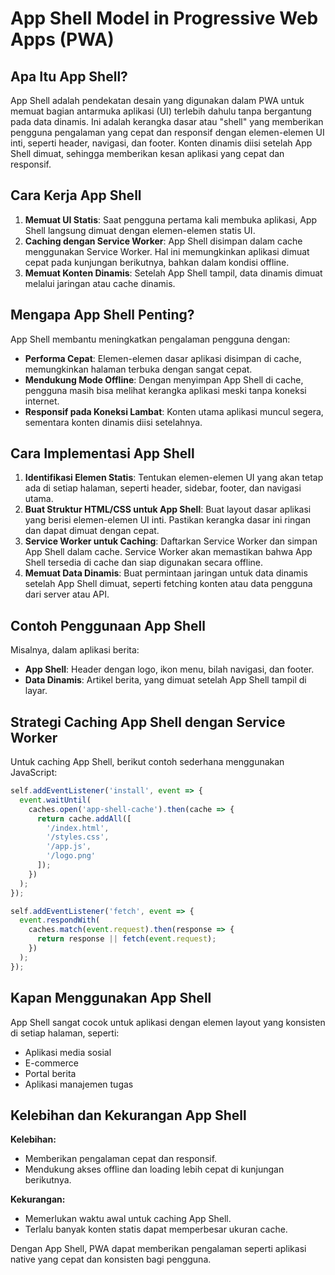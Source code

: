 
# App Shell Model in Progressive Web Apps (PWA)

## Apa Itu App Shell?
App Shell adalah pendekatan desain yang digunakan dalam PWA untuk memuat bagian antarmuka aplikasi (UI) terlebih dahulu tanpa bergantung pada data dinamis. Ini adalah kerangka dasar atau "shell" yang memberikan pengguna pengalaman yang cepat dan responsif dengan elemen-elemen UI inti, seperti header, navigasi, dan footer. Konten dinamis diisi setelah App Shell dimuat, sehingga memberikan kesan aplikasi yang cepat dan responsif.

## Cara Kerja App Shell
1. **Memuat UI Statis**: Saat pengguna pertama kali membuka aplikasi, App Shell langsung dimuat dengan elemen-elemen statis UI.
2. **Caching dengan Service Worker**: App Shell disimpan dalam cache menggunakan Service Worker. Hal ini memungkinkan aplikasi dimuat cepat pada kunjungan berikutnya, bahkan dalam kondisi offline.
3. **Memuat Konten Dinamis**: Setelah App Shell tampil, data dinamis dimuat melalui jaringan atau cache dinamis.

## Mengapa App Shell Penting?
App Shell membantu meningkatkan pengalaman pengguna dengan:
- **Performa Cepat**: Elemen-elemen dasar aplikasi disimpan di cache, memungkinkan halaman terbuka dengan sangat cepat.
- **Mendukung Mode Offline**: Dengan menyimpan App Shell di cache, pengguna masih bisa melihat kerangka aplikasi meski tanpa koneksi internet.
- **Responsif pada Koneksi Lambat**: Konten utama aplikasi muncul segera, sementara konten dinamis diisi setelahnya.

## Cara Implementasi App Shell
1. **Identifikasi Elemen Statis**: Tentukan elemen-elemen UI yang akan tetap ada di setiap halaman, seperti header, sidebar, footer, dan navigasi utama.
2. **Buat Struktur HTML/CSS untuk App Shell**: Buat layout dasar aplikasi yang berisi elemen-elemen UI inti. Pastikan kerangka dasar ini ringan dan dapat dimuat dengan cepat.
3. **Service Worker untuk Caching**: Daftarkan Service Worker dan simpan App Shell dalam cache. Service Worker akan memastikan bahwa App Shell tersedia di cache dan siap digunakan secara offline.
4. **Memuat Data Dinamis**: Buat permintaan jaringan untuk data dinamis setelah App Shell dimuat, seperti fetching konten atau data pengguna dari server atau API.

## Contoh Penggunaan App Shell
Misalnya, dalam aplikasi berita:
- **App Shell**: Header dengan logo, ikon menu, bilah navigasi, dan footer.
- **Data Dinamis**: Artikel berita, yang dimuat setelah App Shell tampil di layar.

## Strategi Caching App Shell dengan Service Worker
Untuk caching App Shell, berikut contoh sederhana menggunakan JavaScript:
```javascript
self.addEventListener('install', event => {
  event.waitUntil(
    caches.open('app-shell-cache').then(cache => {
      return cache.addAll([
        '/index.html',
        '/styles.css',
        '/app.js',
        '/logo.png'
      ]);
    })
  );
});

self.addEventListener('fetch', event => {
  event.respondWith(
    caches.match(event.request).then(response => {
      return response || fetch(event.request);
    })
  );
});
```

## Kapan Menggunakan App Shell
App Shell sangat cocok untuk aplikasi dengan elemen layout yang konsisten di setiap halaman, seperti:
- Aplikasi media sosial
- E-commerce
- Portal berita
- Aplikasi manajemen tugas

## Kelebihan dan Kekurangan App Shell
**Kelebihan:**
- Memberikan pengalaman cepat dan responsif.
- Mendukung akses offline dan loading lebih cepat di kunjungan berikutnya.

**Kekurangan:**
- Memerlukan waktu awal untuk caching App Shell.
- Terlalu banyak konten statis dapat memperbesar ukuran cache.

Dengan App Shell, PWA dapat memberikan pengalaman seperti aplikasi native yang cepat dan konsisten bagi pengguna.
